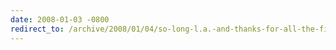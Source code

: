 ```yaml
---
date: 2008-01-03 -0800
redirect_to: /archive/2008/01/04/so-long-l.a.-and-thanks-for-all-the-fish.aspx/
---
```

